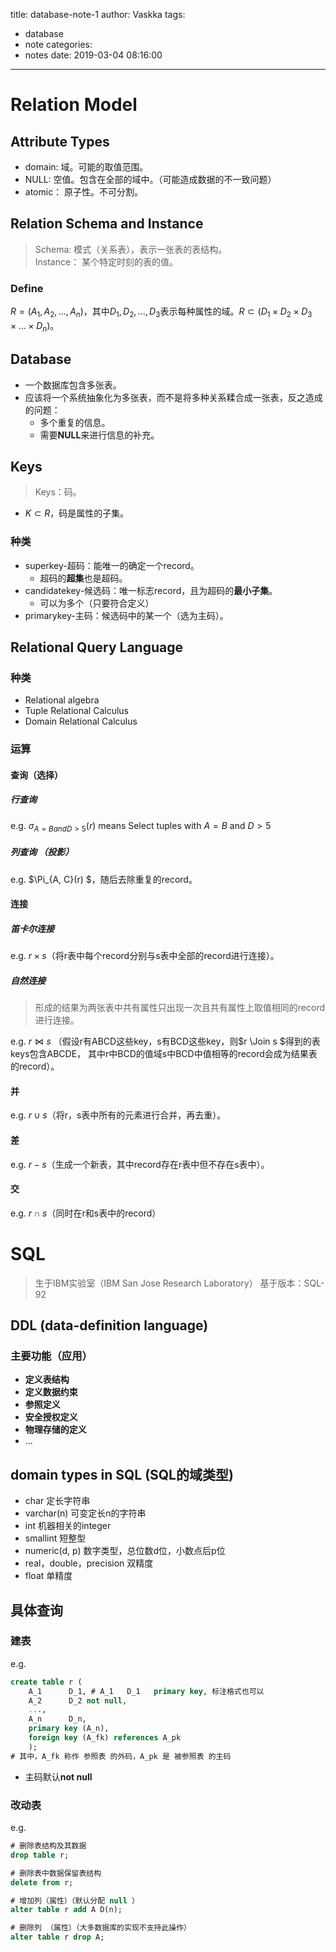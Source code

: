title: database-note-1
author: Vaskka
tags:
  - database
  - note
categories:
  - notes
date: 2019-03-04 08:16:00
---
# Relation Model

## Attribute Types

+ domain: 域。可能的取值范围。
+ NULL: 空值。包含在全部的域中。（可能造成数据的不一致问题）
+ atomic： 原子性。不可分割。

## Relation Schema and Instance

> Schema: 模式（关系表），表示一张表的表结构。	
> Instance： 某个特定时刻的表的值。
   
### Define
	
$R=(A_1,A_2,...,A_n)$，其中$D_1,D_2,...,D_3$表示每种属性的域。$R \subset (D_1 \times D_2 \times D_3 \times ... \times D_n)$。

## Database

+ 一个数据库包含多张表。
+ 应该将一个系统抽象化为多张表，而不是将多种关系糅合成一张表，反之造成的问题：
	+ 多个重复的信息。
    + 需要**NULL**来进行信息的补充。

## Keys

> Keys：码。

+ $K \subset R$，码是属性的子集。

### 种类
	
+ superkey-超码：能唯一的确定一个record。
	+ 超码的**超集**也是超码。
+ candidatekey-候选码：唯一标志record，且为超码的**最小子集**。
	+ 可以为多个（只要符合定义）
+ primarykey-主码：候选码中的某一个（选为主码）。

## Relational Query Language

### 种类

+ Relational algebra
+ Tuple Relational Calculus
+ Domain Relational Calculus

### 运算

#### 查询（选择）

##### 行查询

e.g. $\sigma_{A=B and D > 5}(r)$  means Select tuples with $A=B$ and $D > 5$

##### 列查询 （投影）

e.g. $\Pi_{A, C}(r) $，随后去除重复的record。

#### 连接

##### 笛卡尔连接

e.g. $r \times s$（将r表中每个record分别与s表中全部的record进行连接）。

##### 自然连接

> 形成的结果为两张表中共有属性只出现一次且共有属性上取值相同的record进行连接。

e.g. $r \Join s$ （假设r有ABCD这些key，s有BCD这些key，则$r \Join s $得到的表keys包含ABCDE， 其中r中BCD的值域s中BCD中值相等的record会成为结果表的record）。

#### 并

e.g. $r \cup s$（将r，s表中所有的元素进行合并，再去重）。

#### 差

e.g. $r-s$（生成一个新表，其中record存在r表中但不存在s表中）。

#### 交

e.g. $r \cap s$（同时在r和s表中的record）

# SQL

> 生于IBM实验室（IBM San Jose Research Laboratory）
> 基于版本：SQL-92

## DDL (data-definition language)

### 主要功能（应用）

+ **定义表结构**
+ **定义数据约束**
+ **参照定义**
+ **安全授权定义**
+ **物理存储的定义**
+ ...

## domain types in SQL (SQL的域类型)

+ char 定长字符串
+ varchar(n) 可变定长n的字符串
+ int 机器相关的integer
+ smallint 短整型
+ numeric(d, p) 数字类型，总位数d位，小数点后p位
+ real，double，precision 双精度
+ float 单精度

## 具体查询

### 建表

e.g. 
``` sql
create table r (
    A_1      D_1, # A_1   D_1   primary key, 标注格式也可以
    A_2      D_2 not null,
    ...,
    A_n      D_n,
    primary key (A_n),
    foreign key (A_fk) references A_pk 
    );
# 其中，A_fk 称作 参照表 的外码，A_pk 是 被参照表 的主码
```
+ 主码默认**not null**

### 改动表

e.g.
``` sql
# 删除表结构及其数据
drop table r;

# 删除表中数据保留表结构
delete from r;

# 增加列（属性）（默认分配 null ）
alter table r add A D(n);

# 删除列 （属性）（大多数据库的实现不支持此操作）
alter table r drop A;
```
